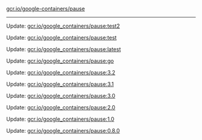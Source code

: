[gcr.io/google-containers/pause](https://hub.docker.com/r/cruse/pause/tags/) 

----
Update: [gcr.io/google_containers/pause:test2](https://hub.docker.com/r/cruse/pause/tags/)

Update: [gcr.io/google_containers/pause:test](https://hub.docker.com/r/cruse/pause/tags/)

Update: [gcr.io/google_containers/pause:latest](https://hub.docker.com/r/cruse/pause/tags/)

Update: [gcr.io/google_containers/pause:go](https://hub.docker.com/r/cruse/pause/tags/)

Update: [gcr.io/google_containers/pause:3.2](https://hub.docker.com/r/cruse/pause/tags/)

Update: [gcr.io/google_containers/pause:3.1](https://hub.docker.com/r/cruse/pause/tags/)

Update: [gcr.io/google_containers/pause:3.0](https://hub.docker.com/r/cruse/pause/tags/)

Update: [gcr.io/google_containers/pause:2.0](https://hub.docker.com/r/cruse/pause/tags/)

Update: [gcr.io/google_containers/pause:1.0](https://hub.docker.com/r/cruse/pause/tags/)

Update: [gcr.io/google_containers/pause:0.8.0](https://hub.docker.com/r/cruse/pause/tags/)

